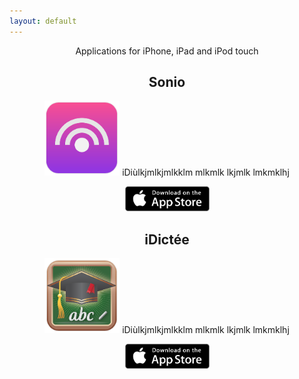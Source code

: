 ```yaml
---
layout: default
---
```

<p align="center">
Applications for iPhone, iPad and iPod touch
</p>

<!--
<p align="center">
<iframe width="560" height="315" src="https://www.youtube.com/embed/AowatUuvRz0?autoplay=1" frameborder="0" allowfullscreen></iframe>
</p>
-->

<h2 align="center">
Sonio
</h2>
<p  align="center" style="display: block;">
<img src="/images/Sonio-Logo.png" alt="Sonio" title="Sonio" style="width: 120px; height: 120px;"/> 
iDiùlkjmlkjmlkklm mlkmlk lkjmlk lmkmklhj 
</p>

<p  align="center" style="display: block;">
<img src="/images/App-Store-Badge.png" alt="Download on the App Store" title="Download on the App Store" style="width: 135px; height: 40px;"/> 
</p>

<h2 align="center">
iDictée
</h2>
<p align="center">
<img src="/images/iDictee-Logo.png" alt="Sonio" title="Sonio" style="width: 120px; height: 120px;"/>
iDiùlkjmlkjmlkklm mlkmlk lkjmlk lmkmklhj 
</p>

<p align="center">
<img src="/images/App-Store-Badge.png" alt="Download on the App Store" title="Download on the App Store" style="width: 135px; height: 40px;"/> 
</p>
